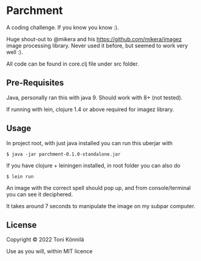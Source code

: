 # Parchment

A coding challenge. If you know you know :).

Huge shout-out to @mikera and his https://github.com/mikera/imagez image processing library. Never used it before, but seemed to work very well :).

All code can be found in core.clj file under src folder.

## Pre-Requisites
Java, personally ran this with java 9. Should work with 8+ (not tested).

If running with lein, clojure 1.4 or above required for imagez library.

## Usage

In project root, with just java installed you can run this uberjar with

    $ java -jar parchment-0.1.0-standalone.jar

If you have clojure + leiningen installed, in root folder you can also do

    $ lein run

An image with the correct spell should pop up, and from console/terminal you can see it deciphered.

It takes around 7 seconds to manipulate the image on my subpar computer.

## License

Copyright © 2022 Toni Könnilä

Use as you will, within MIT licence

